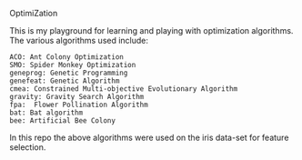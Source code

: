 OptimiZation

This is my playground for learning and playing with optimization algorithms. The various algorithms used include:

    ACO: Ant Colony Optimization
    SMO: Spider Monkey Optimization
    geneprog: Genetic Programming
    genefeat: Genetic Algorithm
    cmea: Constrained Multi-objective Evolutionary Algorithm
    gravity: Gravity Search Algorithm
    fpa:  Flower Pollination Algorithm
    bat: Bat algorithm
    bee: Artificial Bee Colony
  


<p styles={"text:red"}>In this repo the above algorithms were used on the iris data-set for feature selection.</p>
